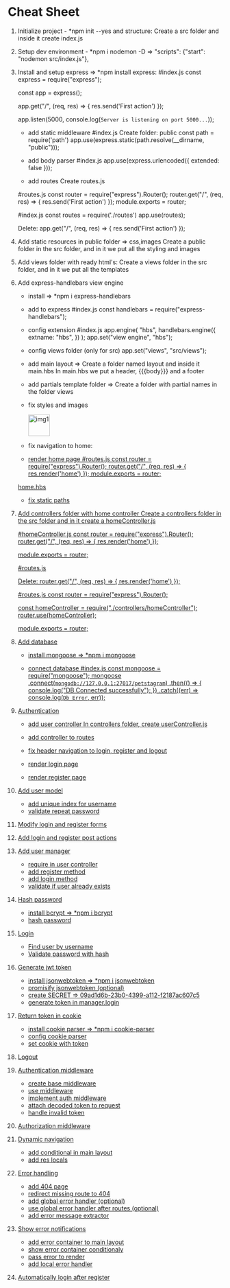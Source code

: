 # Cheat Sheet
1. Initialize project - *npm init --yes and structure: Create a src folder and inside it create index.js
2. Setup dev environment - *npm i nodemon -D  =>   "scripts": {"start": "nodemon src/index.js"},

3. Install and setup express => *npm install express:
    #index.js
    const express = require("express");

    const app = express();

    app.get("/", (req, res) => {
        res.send('First action')
    });
    
    app.listen(5000, console.log(`Server is listening on port 5000...`));

    * add static middleware
    #index.js
    Create folder: public
    const path = require('path')
    app.use(express.static(path.resolve(__dirname, "public")));

    * add body parser
    #index.js
    app.use(express.urlencoded({ extended: false }));

    * add routes
     Create routes.js

     #routes.js
     const router = require("express").Router();
     router.get("/", (req, res) => {
        res.send('First action')
    });
     module.exports = router;

     #index.js
     const routes = require('./routes')
     app.use(routes);

     Delete: app.get("/", (req, res) => {
        res.send('First action')
     });


4. Add static resources in public folder => css,images
    Create a public folder in the src folder, and in it we put all the styling and images


5. Add views folder with ready html's: 
    Create a views folder in the src folder, and in it we put all the templates


6. Add express-handlebars view engine

    * install => *npm i express-handlebars

    * add to express
    #index.js
    const handlebars = require("express-handlebars");

    * config extension
    #index.js
    app.engine(
    "hbs",
    handlebars.engine({
        extname: "hbs",
    })
    );
    app.set("view engine", "hbs");
    
    * config views folder (only for src)
    app.set("views", "src/views");

    * add main layout => Create a folder named layout and inside it main.hbs
    In main.hbs we put a header, {{{body}}} and a footer

    * add partials template folder => Create a folder with partial names in the folder views

    * fix styles and images
        <link rel="stylesheet" href="/css/styles.css" />
        <img width="50px" src="/images/free-30-instagram-stories-icons23_122570.png" alt="img1"/>

    * fix navigation to home:
        <a href="/">
        <a href="/users/logout">
        <a href="/users/login">
        <a href="/users/register">
    

    * render home page
    #routes.js
     const router = require("express").Router();
     router.get("/", (req, res) => {
        res.render('home')
    });
     module.exports = router;

     home.hbs

    * fix static paths


7. Add controllers folder with home controller
    Create a controllers folder in the src folder and in it create a homeController.js

    #homeController.js
    const router = require("express").Router();
    router.get("/", (req, res) => {
        res.render('home')
    });

    module.exports = router;


    #routes.js

    Delete:
     router.get("/", (req, res) => {
        res.render('home')
    });


    #routes.js
    const router = require("express").Router();

    const homeController = require("./controllers/homeController");
    router.use(homeController);

    module.exports = router;

8. Add database

    * install mongoose => *npm i mongoose

    * connect database
    #index.js
    const mongoose = require("mongoose");
    mongoose
    .connect(`mongodb://127.0.0.1:27017/petstagram`)
    .then(() => {
        console.log("DB Connected successfully");
    })
    .catch((err) => console.log(`Db Error`, err));


9. Authentication
    * add user controller
    In controllers folder, create userController.js

    * add controller to routes
    * fix header navigation to login, register and logout
    * render login page
    * render register page

10. Add user model
    * add unique index for username
    * validate repeat password

11. Modify login and register forms

12. Add login and register post actions

13. Add user manager
    * require in user controller
    * add register method
    * add login method
    * validate if user already exists

14. Hash password
    * install bcrypt => *npm i bcrypt
    * hash password

15. Login
    * Find user by username
    * Validate password with hash

16. Generate jwt token
    * install jsonwebtoken => *npm i jsonwebtoken
    * promisify jsonwebtoken (optional)
    * create SECRET => 09ad1d6b-23b0-4399-a112-f2187ac607c5
    * generate token in manager.login

17. Return token in cookie
    * install cookie parser => *npm i cookie-parser
    * config cookie parser
    * set cookie with token

18. Logout

19. Authentication middleware
    * create base middleware
    * use middleware
    * implement auth middleware
    * attach decoded token to request
    * handle invalid token

20. Authorization middleware

21. Dynamic navigation
    * add conditional in main layout
    * add res locals
22. Error handling
    * add 404 page
    * redirect missing route to 404
    * add global error handler (optional)
    * use global error handler after routes (optional)
    * add error message extractor

23. Show error notifications
    * add error container to main layout
    * show error container conditionaly
    * pass error to render
    * add local error handler

24. Automatically login after register